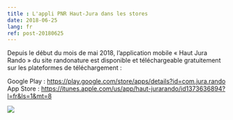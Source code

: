 ```yaml
---
title : L'appli PNR Haut-Jura dans les stores
date: 2018-06-25
lang: fr
ref: post-20180625
---
```


Depuis le début du mois de mai 2018, l’application mobile « Haut Jura Rando » du site randonature est disponible et téléchargeable gratuitement sur les plateformes de téléchargement :

Google Play : <a href="https://play.google.com/store/apps/details?id=com.jura.rando" target="_blank">https://play.google.com/store/apps/details?id=com.jura.rando</a>
<br>App Store : <a href="https://itunes.apple.com/us/app/haut-jurarando/id1373636894?l=fr&ls=1&mt=8" target="_blank">https://itunes.apple.com/us/app/haut-jurarando/id1373636894?l=fr&ls=1&mt=8</a>


<img style="max-width: 100%;" src="{{site.base_url}}/assets/img/pnr-haut-jura.png"></a>
